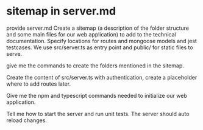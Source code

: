 # sitemap in server.md
provide server.md
Create a sitemap (a description of the folder structure and some main files for our web application) to add to the technical documentation. Specify locations for routes and mongoose models and jest testcases. We use src/server.ts as entry point and public/ for static files to serve.

give me the commands to create the folders mentioned in the sitemap.

Create the content of src/server.ts with authentication, create a placeholder where to add routes later.

Give me the npm and typescript commands needed to initialize our web application. 

Tell me how to start the server and run unit tests. The server should auto reload changes.